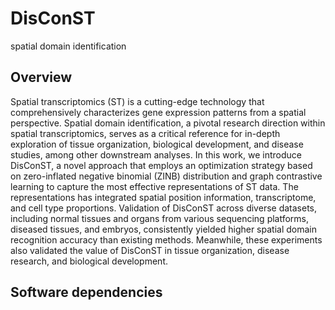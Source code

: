 # DisConST
spatial domain identification


## Overview

Spatial transcriptomics (ST) is a cutting-edge technology that comprehensively characterizes gene expression patterns from a spatial perspective. Spatial domain identification, a pivotal research direction within spatial transcriptomics, serves as a critical reference for in-depth exploration of tissue organization, biological development, and disease studies, among other downstream analyses. In this work, we introduce DisConST, a novel approach that employs an optimization strategy based on zero-inflated negative binomial (ZINB) distribution and graph contrastive learning to capture the most effective representations of ST data. The representations has integrated spatial position information, transcriptome, and cell type proportions. Validation of DisConST across diverse datasets, including normal tissues and organs from various sequencing platforms, diseased tissues, and embryos, consistently yielded higher spatial domain recognition accuracy than existing methods. Meanwhile, these experiments also validated the value of DisConST in tissue organization, disease research, and biological development.

## Software dependencies

